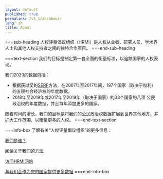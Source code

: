 ```yaml
---
layout: default
published: true
permalink: /v3_1/zh/about/
lang: zh
title: About
---
```


===sub-heading
人权评量倡议组织（HRMI）是人权从业者、研究人员、学术界人士和其他人权支持者之间的独特合作项目。
===end-sub-heading

===text-section
我们的目标是制定第一套全面的衡量标准，以追踪国家的人权表现。

我们2020的数据包括：
* 根据获过奖的<a href="https://serfindex.uconn.edu/" target="_blank">SERF</a>方法，在2007年至2017年间，197个国家（取决于权利）的五项社会经济权的年度数据。
* 2018年至2019年或2017年至2019年（取决于国家）的33个国家的八项 公民政治权的年度数据，并且每年添加更多的国家。

随着时间的增长，我们的目标是将我们的公民政治权数据扩展到世界其他地方，并扩大工作范围，以衡量更多的人权。
===end-text-section

===info-box
了解有关“人权评量倡议组织”的更多信息：

<a href="https://humanrightsmeasurement.org/zh/about-hrmi/%e5%9b%a2%e9%98%9f/" target="_blank">我们是谁？</a>

<a href="https://humanrightsmeasurement.org/zh/%e6%96%b9%e6%b3%95/%e6%a6%82%e8%a7%88/" target="_blank">阅读关于我们的方法</a>

<a href="https://humanrightsmeasurement.org/zh/" target="_blank">访问HRMI网站</a>

<a href="https://humanrightsmeasurement.org/do-you-want-hrmi-human-rights-scores-for-your-country/" target="_blank">与我们合作为您的国家提供更多数据</a>
===end-info-box
